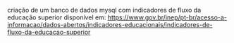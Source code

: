 criação de um banco de dados mysql com indicadores de fluxo da educação superior disponível em: https://www.gov.br/inep/pt-br/acesso-a-informacao/dados-abertos/indicadores-educacionais/indicadores-de-fluxo-da-educacao-superior
